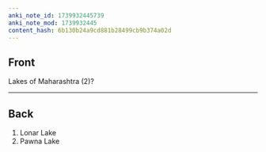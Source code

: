 ```yaml
---
anki_note_id: 1739932445739
anki_note_mod: 1739932445
content_hash: 6b130b24a9cd881b28499cb9b374a02d
---
```


## Front

Lakes of Maharashtra (2)?

<hr/>

## Back

1. Lonar Lake  
2. Pawna Lake